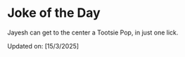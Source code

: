 # Joke of the Day

<!-- #joke -->
Jayesh can get to the center a Tootsie Pop, in just one lick.

Updated on: [15/3/2025]
<!-- #jokeEnd -->